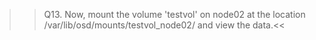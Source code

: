 >>Q13. Now, mount the volume 'testvol' on node02 at the location /var/lib/osd/mounts/testvol_node02/ and view the data.<<
